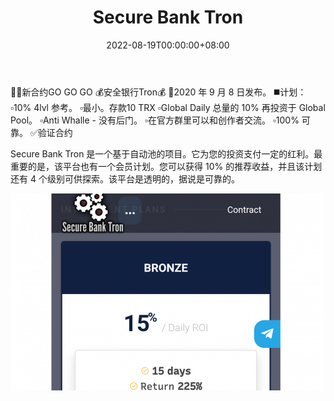 ﻿---
title: "Secure Bank Tron"
description: "最赚钱和最安全的智能合约，防诈骗，防钱包，无后门。"
date: 2022-08-19T00:00:00+08:00
lastmod: 2022-08-19T00:00:00+08:00
draft: false
authors: ["boogArno"]
featuredImage: "secure-bank-tron.png"
tags: ["High risk","Secure Bank Tron"]
categories: ["nfts"]
nfts: ["High risk"]
blockchain: "TRON"
website: "https://dappradar.com/"
twitter: ""
discord: ""
telegram: ""
github: ""
youtube: "https://www.youtube.com/watch?v=q4rw9cIm3Dg"
twitch: ""
facebook: ""
instagram: ""
reddit: ""
medium: ""
steam: ""
gitbook: ""
googleplay: ""
appstore: ""
status: "Live"
weight: 
lightgallery: true
toc: true
pinned: false
recommend: false
recommend1: false
---
📎🆕新合约GO GO GO
💰安全银行Tron💰
🔸2020 年 9 月 8 日发布。
◼️计划：
▫️10% 4lvl 参考。
▫️最小。存款10 TRX
▫️Global Daily 总量的 10% 再投资于 Global Pool。
▫️Anti Whalle - 没有后门。
▫️在官方群里可以和创作者交流。
▫️100% 可靠。
✅验证合约

Secure Bank Tron 是一个基于自动池的项目。它为您的投资支付一定的红利。最重要的是，该平台也有一个会员计划。您可以获得 10% 的推荐收益，并且该计划还有 4 个级别可供探索。该平台是透明的，据说是可靠的。

![securebanktron-dapp-high-risk-tron-image1-500x315_097ac922fb3e6be1cd5fffd0aeb4744f](securebanktron-dapp-high-risk-tron-image1-500x315_097ac922fb3e6be1cd5fffd0aeb4744f.png)